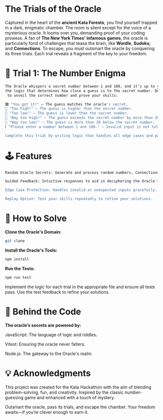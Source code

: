 
#                      **The Trials of the Oracle**

Captured in the heart of the **ancient Kata Forests**, you find yourself trapped in a dark, enigmatic chamber. The room is silent except for the voice of a mysterious oracle. It looms over you, demanding proof of your coding prowess. A fan of **The New York Times' infamous games**, the oracle is particularly fond of challenges that tease the brain, like **Wordle**, **Sudoku**, and **Connections**. To escape, you must outsmart the oracle by conquering its three trials. Each trial reveals a fragment of the key to your freedom.

# 🌟 **Trial 1: The Number Enigma**
```bash
The Oracle whispers a secret number between 1 and 100, and it’s up to you to implement 
the logic that determines how close a guess is to the secret number. Decipher its hints
 to unveil the correct number and prove your skills:

🟩 "You got it!" – The guess matches the oracle's secret.
🔺 "Too high!" – The guess is higher than the secret number.
🔻 "Too low!" – The guess is lower than the secret number.
🚨 "Way too high!" – The guess exceeds the secret number by more than 20.
🚨 "Way too low!" – The guess is more than 20 below the secret number.
❗ "Please enter a number between 1 and 100." – Invalid input is not tolerated.

Complete this trial by writing logic that handles all edge cases and passes the oracle's tests.
```

# 🕹 Features

```bash
Random Oracle Secrets: Generate and process random numbers, Connections grids, and Wordle words.

Guided Feedback: Intuitive responses to aid in deciphering the Oracle's challenges.

Edge Case Protection: Handles invalid or unexpected inputs gracefully.

Replay Option: Test your skills repeatedly to refine your solutions.
```

# 🚀 How to Solve


**Clone the Oracle's Domain:**
```bash
git clone 
```
**Install the Oracle's Tools:**
```bash
npm install
```
**Run the Tests:**
```bash
npm run test
```
Implement the logic for each trial in the appropriate file and ensure all tests pass. Use the test feedback to refine your solutions.


# 📖 Behind the Code

**The oracle’s secrets are powered by:**

JavaScript: The language of logic and riddles.

Vitest: Ensuring the oracle never falters.

Node.js: The gateway to the Oracle's realm.

# 💡 Acknowledgments

This project was created for the Kata Hackathon with the aim of blending problem-solving, fun, and creativity. Inspired by the classic number-guessing game and enhanced with a touch of mystery.

Outsmart the oracle, pass its trials, and escape the chamber. Your freedom awaits—if you’re clever enough to earn it.
